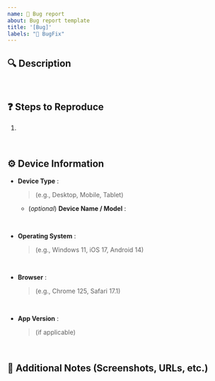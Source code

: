 ```yaml
---
name: 🐞 Bug report
about: Bug report template
title: '[Bug]'
labels: "🐞 BugFix"
---
```


## 🔍 Description

> 

<br />

## ❓ Steps to Reproduce

1. 

<br />

## ⚙️ Device Information

- **Device Type** : 
  > (e.g., Desktop, Mobile, Tablet)  
  - (_optional_) **Device Name / Model** : 

<br />

- **Operating System** : 
  > (e.g., Windows 11, iOS 17, Android 14) 

<br />

- **Browser** : 
  > (e.g., Chrome 125, Safari 17.1) 

<br />

- **App Version** : 
  > (if applicable)

<br />

## 💬 Additional Notes (Screenshots, URLs, etc.)
